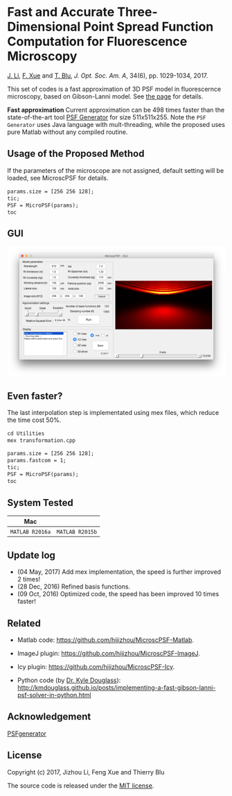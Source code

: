 Fast and Accurate Three-Dimensional Point Spread Function Computation for Fluorescence Microscopy
=============
[J. Li](http://www.ee.cuhk.edu.hk/~jzli/), [F. Xue](https://www.researchgate.net/profile/Feng_Xue17) and [T. Blu](http://www.ee.cuhk.edu.hk/~tblu/monsite/phps/index.php), _J. Opt. Soc. Am. A_, 34(6), pp. 1029-1034, 2017.

This set of codes is a fast approximation of 3D PSF model in fluorescernce microscopy, based on Gibson-Lanni model. See [the page]([https://www.aimicroscopy.org/microsc_psf/]) for details.

**Fast approximation** Current approximation can be 498 times faster than the state-of-the-art tool [PSF Generator](http://bigwww.epfl.ch/algorithms/psfgenerator/) for size 511x511x255. 
    Note the `PSF Generator` uses Java language with mult-threading, while the proposed uses pure Matlab without any compiled routine.


Usage of the Proposed Method
-----------

If the parameters of the microscope are not assigned, default setting will be loaded, see MicroscPSF for details.

```
params.size = [256 256 128];
tic;
PSF = MicroPSF(params);
toc
```
GUI
-----------
![GUI of MicroscPSF](GUI/screenshot.png?raw=true "GUI")

Even faster?
-------

The last interpolation step is implementated using mex files, which reduce the time cost 50%.

```
cd Utilities
mex transformation.cpp
```

```
params.size = [256 256 128];
params.fastcom = 1;
tic;
PSF = MicroPSF(params);
toc
```

System Tested
-----------

Mac | |
--- | --- |
`MATLAB R2016a` | `MATLAB R2015b` |


Update log
-----------
- (04 May, 2017) Add mex implementation, the speed is further improved 2 times!
- (28 Dec, 2016) Refined basis functions. 
- (09 Oct, 2016) Optimized code, the speed has been improved 10 times faster!

Related
-----------

* Matlab code: https://github.com/hijizhou/MicroscPSF-Matlab.

* ImageJ plugin: https://github.com/hijizhou/MicroscPSF-ImageJ.

* Icy plugin: https://github.com/hijizhou/MicroscPSF-Icy.

* Python code (by [Dr. Kyle Douglass](http://kmdouglass.github.io/)): http://kmdouglass.github.io/posts/implementing-a-fast-gibson-lanni-psf-solver-in-python.html

Acknowledgement
-----------
[PSFgenerator](http://bigwww.epfl.ch/algorithms/psfgenerator/)

License
-----------
Copyright (c) 2017, Jizhou Li, Feng Xue and Thierry Blu

The source code is released under the [MIT license](https://opensource.org/licenses/MIT).
